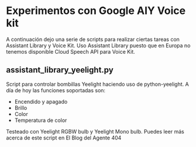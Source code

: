 # Experimentos con Google AIY Voice kit

A continuación dejo una serie de scripts para realizar ciertas tareas con Assistant Library y Voice Kit. Uso Assistant Library puesto que en Europa no tenemos disponible Cloud Speech API para Voice Kit.

## assistant_library_yeelight.py
Script para controlar bombillas Yeelight haciendo uso de python-yeelight. A día de hoy las funciones soportadas son:
* Encendido y apagado
* Brillo
* Color
* Temperatura de color

Testeado con Yeelight RGBW bulb y Yeelight Mono bulb. Puedes leer más acerca de este script en El Blog del Agente 404
